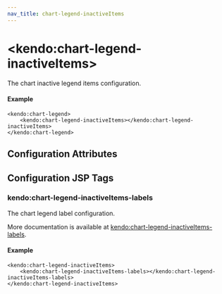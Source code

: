```yaml
---
nav_title: chart-legend-inactiveItems
---
```


# \<kendo:chart-legend-inactiveItems\>

The chart inactive legend items configuration.

#### Example
    <kendo:chart-legend>
        <kendo:chart-legend-inactiveItems></kendo:chart-legend-inactiveItems>
    </kendo:chart-legend>

## Configuration Attributes


##  Configuration JSP Tags

### kendo:chart-legend-inactiveItems-labels

The chart legend label configuration.

More documentation is available at [kendo:chart-legend-inactiveItems-labels](/kendo-ui/api/wrappers/jsp/chart/legend-inactiveitems-labels).

#### Example

    <kendo:chart-legend-inactiveItems>
        <kendo:chart-legend-inactiveItems-labels></kendo:chart-legend-inactiveItems-labels>
    </kendo:chart-legend-inactiveItems>

